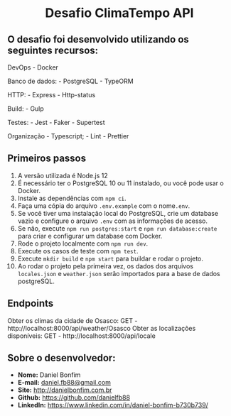 <h1 align="center">Desafio ClimaTempo API</h1>

## O desafio foi desenvolvido utilizando os seguintes recursos:
  
  DevOps
    - Docker

  Banco de dados:
    - PostgreSQL
    - TypeORM

  HTTP:
    - Express
    - Http-status

  Build:
    - Gulp

  Testes:
    - Jest
    - Faker
    - Supertest

  Organização
    - Typescript;
    - Lint
    - Prettier

## Primeiros passos

1. A versão utilizada é Node.js 12
2. É necessário ter o PostgreSQL 10 ou 11 instalado, ou você pode usar o Docker.
3. Instale as dependências com `npm ci`.
4. Faça uma cópia do arquivo `.env.example` com o nome`.env`.
5. Se você tiver uma instalação local do PostgreSQL, crie um database vazio e configure o arquivo `.env` com as informações de acesso.
6. Se não, execute `npm run postgres:start` e `npm run database:create` para criar e configurar um database com Docker.
7. Rode o projeto localmente com `npm run dev`.
8. Execute os casos de teste com `npm test`.
9. Execute `mkdir build` e `npm start` para buildar e rodar o projeto.
10. Ao rodar o projeto pela primeira vez, os dados dos arquivos `locales.json` e `weather.json` serão importados para a base de dados postgreSQL.

## Endpoints
Obter os climas da cidade de Osasco: GET - http://localhost:8000/api/weather/Osasco
Obter as localizações disponíveis: GET - http://localhost:8000/api/locale


## Sobre o desenvolvedor:
  - **Nome:** Daniel Bonfim
  - **E-mail:** daniel.fb88@gmail.com
  - **Site:** http://danielbonfim.com.br
  - **Github:** https://github.com/danielfb88
  - **LinkedIn:** https://www.linkedin.com/in/daniel-bonfim-b730b739/
